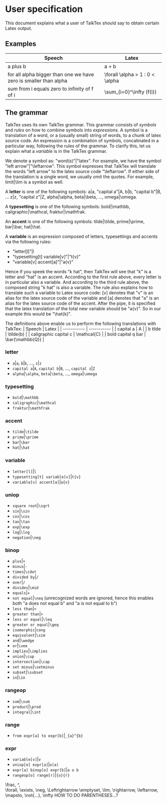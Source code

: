 # User specification

This document explains what a user of TalkTex should say to obtain certain
Latex output.


## Examples

| Speech | Latex |
| ----------- | ----------- |
| a plus b | a + b |
| for all alpha bigger than one we have zero is smaller than alpha | \forall \alpha > 1 : 0 < \alpha |
| sum from i equals zero to infinity of f of i | \sum_{i=0}^\infty (f(i)) |


## The grammar

TalkTex uses its own TalkTex grammar. This grammar consists of *symbols* and
*rules* on how to combine symbols into *expressions*. A symbol is a translation
of a word, or a (usually small) string of words, to a chunk of latex source
code. An expression is a combination of symbols, concatinated in a particular
way, following the rules of the grammar. To clarify this, let us explain what a
*variable* is in the TalkTex grammar.

We denote a symbol as: "word(s)"|"latex". For example, we have the symbol
"left arrow"|"\leftarrow". This symbol expresses that TalkTex will translate the
words "left arrow" to the latex source code "\leftarrow". If either side of the
translation is a single word, we usually omit the quotes. For example,
limit|\lim is a symbol as well.

A **letter** is one of the following symbols: a|a, "capital a"|A, b|b,
"capital b"|B, ... z|z, "capital z"|Z, alpha|\alpha, beta|\beta, ...,
omega|\omega.

A **typesetting** is one of the following symbols: bold|\mathbb,
caligraphic|\mathcal, fraktur|\mathfrak.

An **accent** is one of the following symbols: tilde|\tilde, prime|\prime,
bar|\bar, hat|\hat.

A **variable** is an expression composed of letters, typesettings and accents
via the following rules:

- "letter[l]"|l
- "typesetting[t] variable[v]"|"t{v}"
- "variable[v] accent[a]"|"a{v}"

Hence if you speek the words "k hat", then TalkTex will see that "k" is a letter
and "hat" is an accent. According to the first rule above, every letter is in
particular also a variable. And according to the third rule above, the composed
string "k hat" is also a variable. The rule also explains how to translate such
a variable to Latex source code: [v] denotes that "v" is an alias for the latex
source code of the variable and [a] denotes that "a" is an alias for the latex
source code of the accent. After the pipe, it is specified that the latex
translation of the total new variable should be "a{v}". So in our example this
would be "\hat{k}".

The definitions above enable us to perform the following translations with
TalkTex:
| Speech | Latex |
| ----------- | ----------- |
| capital a | A |
| b tilde | \tilde{b} |
| caligraphic capital c | \mathcal{C} |
| bold capital q bar | \bar{\mathbb{Q}} |

### letter
- `a`|`a`, `b`|`b`, ..., `z`|`z`
- `capital a`|`A`, `capital b`|`B`, ..., `capital z`|`Z`
- `alpha`|`\alpha`, `beta`|`\beta`, ..., `omega`|`\omega`

### typesetting
- `bold`|`\mathbb`
- `caligraphic`|`\mathcal`
- `fraktur`|`\mathfrak`

### accent
- `tilde`|`\tilde`
- `prime`|`\prime`
- `bar`|`\bar`
- `hat`|`\hat`

### variable
- `letter[l]`|`l`
- `typesetting[t] variable[v]`|`t{v}`
- `variable[v] accent[a]`|`a{v}`

### uniop
- `square root`|`\sqrt`
- `sin`|`\sin`
- `cos`|`\cos`
- `tan`|`\tan`
- `exp`|`\exp`
- `log`|`\log`
- `negation`|`\neg`

### binop
- `plus`|`+`
- `minus`|`-`
- `times`|`\cdot`
- `divided by`|`/`
- `over`|`/`
- `divides`|`\mid`
- `equals`|`=`
- `not equal`|`\neq` (unrecognized words are ignored, hence this enables both
  "a does not equal b" and "a is not equal to b")
- `less than`|`<`
- `greater than`|`>`
- `less or equal`|`\leq`
- `greater or equal`|`\geq`
- `isomorphic`|`cong`
- `equivalent`|`\sim`
- `and`|`\wedge`
- `or`|`\vee`
- `implies`|`\implies`
- `union`|`\cup`
- `intersection`|`\cap`
- `set minus`|`\setminus`
- `subset`|`\subset`
- `in`|`\in`

### rangeop
- `sum`|`\sum`
- `product`|`\prod`
- `integral`|`\int`

### range
- `from expr[a] to expr[b]`|`_{a}^{b}`

### expr
- `variable[v]`|`v`
- `uniop[o] expr[a]`|`o(a)`
- `expr[a] binop[o] expr[b]`|`a o b`
- `rangeop[o] range[r]`|`{o}{r}`


\frac, ^,  
\forall, \exists, \neg, \Leftrightarrow
\emptyset,
\lim, 
\rightarrow, \leftarrow, \mapsto, \not{...}, \infty
HOW TO DO PARENTHESES...?